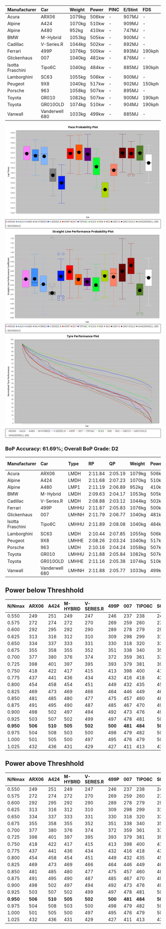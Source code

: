 | Manufacturer     | Car            | Weight | Power | PINC    | E/Stint | FDS     |
|:-|:-|:-|:-|:-|:-|:-|
| Acura            | ARX06          | 1079kg | 506kw |    -    | 907MJ   |    -    |
| Alpine           | A424           | 1070kg | 510kw |    -    | 909MJ   |    -    |
| Alpine           | A480           | 952kg  | 410kw |    -    | 747MJ   |    -    |
| BMW              | M-Hybrid       | 1053kg | 505kw |    -    | 900MJ   |    -    |
| Cadillac         | V-Series.R     | 1044kg | 502kw |    -    | 892MJ   |    -    |
| Ferrari          | 499P           | 1076kg | 500kw |    -    | 893MJ   | 190kph  |
| Glickenhaus      | 007            | 1040kg | 481kw |    -    | 876MJ   |    -    |
| Isotta Fraschini | Tipo6C         | 1040kg | 484kw |    -    | 885MJ   | 190kph  |
| Lamborghini      | SC63           | 1055kg | 506kw |    -    | 900MJ   |    -    |
| Peugeot          | 9X8            | 1040kg | 517kw |    -    | 902MJ   | 150kph  |
| Porsche          | 963            | 1058kg | 507kw |    -    | 895MJ   |    -    |
| Toyota           | GR010          | 1082kg | 507kw |    -    | 900MJ   | 190kph  |
| Toyota           | GR010OLD       | 1074kg | 510kw |    -    | 904MJ   | 190kph  |
| Vanwall          | Vanderwell 680 | 1033kg | 499kw |    -    | 885MJ   |    -    |

![PACECHART](./IMG/ACOMETHOD.png)
![STRAIGHTLINEPERFORMANCECHART](./IMG/ACOMETHOD_sp.png)
![TYREPERFORMANCECHART](./IMG/ACOMETHOD_tw.png)

### BoP Accuracy: 61.69%; Overall BoP Grade: D2
| Manufacturer     | Car            | Type  | RP      | QP      | Weight | Power¹ | Threshhold | PINC    | Power² | E/Stint | AVG Vmax  | FDS     | RDLC | L/Stint | BOP-Grade | Model Accuracy | Model Points | Match%  |
|:-|:-|:-|:-|:-|:-|:-|:-|:-|:-|:-|:-|:-|:-|:-|:-|:-|:-|:-|
| Acura            | ARX06          | LMDH  | 2:11.84 | 2:05.19 | 1079kg | 506kw  | 210.0kph   |    -    | 506kw  |  907MJ  | 300.17kph |    -    | 0.99 | 25      | +D2       | 100.00%        | 995          | 61.04%  |
| Alpine           | A424           | LMDH  | 2:11.68 | 2:07.23 | 1070kg | 510kw  | 210.0kph   |    -    | 510kw  |  909MJ  | 300.86kph |    -    | 1.00 | 25      | +Ω1       | 100.00%        | 642          | 48.27%  |
| Alpine           | A480           | LMP1  | 2:11.19 | 2:06.89 |  952kg | 410kw  | 210.0kph   |    -    | 410kw  |  747MJ  | 296.51kph |    -    | 0.97 | 23      | ~A1       | 60.26%         | 849          | 100.00% |
| BMW              | M-Hybrid       | LMDH  | 2:09.63 | 2:04.17 | 1053kg | 505kw  | 210.0kph   |    -    | 505kw  |  900MJ  | 297.33kph |    -    | 1.02 | 25      | -Ω1       | 100.00%        | 1714         | 49.89%  |
| Cadillac         | V-Series.R     | LMDH  | 2:08.88 | 2:03.12 | 1044kg | 502kw  | 210.0kph   |    -    | 502kw  |  892MJ  | 301.55kph |    -    | 1.02 | 25      | -Ω1       | 98.95%         | 2271         | 24.70%  |
| Ferrari          | 499P           | LMHHU | 2:11.87 | 2:05.83 | 1076kg | 500kw  | 210.0kph   |    -    | 500kw  |  893MJ  | 302.31kph | 190kph  | 1.02 | 25      | +C2       | 99.93%         | 2718         | 73.02%  |
| Glickenhaus      | 007            | LMHNH | 2:11.79 | 2:06.77 | 1040kg | 481kw  | 210.0kph   |    -    | 481kw  |  876MJ  | 299.58kph |    -    | 0.95 | 25      | +C1       | 96.34%         | 1634         | 77.13%  |
| Isotta Fraschini | Tipo6C         | LMHHU | 2:11.89 | 2:08.08 | 1040kg | 484kw  | 210.0kph   |    -    | 484kw  |  885MJ  | 298.97kph | 190kph  | 1.07 | 25      | +Ω1       | 92.36%         | 133          | 36.60%  |
| Lamborghini      | SC63           | LMDH  | 2:10.44 | 2:07.85 | 1055kg | 506kw  | 210.0kph   |    -    | 506kw  |  900MJ  | 298.97kph |    -    | 1.04 | 25      | -B1       | 96.54%         | 418          | 85.64%  |
| Peugeot          | 9X8            | LMHHE | 2:08.26 | 2:03.24 | 1040kg | 517kw  | 210.0kph   |    -    | 517kw  |  902MJ  | 302.65kph | 150kph  | 1.03 | 25      | -Ω1       | 88.68%         | 2617         | 1.01%   |
| Porsche          | 963            | LMDH  | 2:10.16 | 2:04.24 | 1058kg | 507kw  | 210.0kph   |    -    | 507kw  |  895MJ  | 301.76kph |    -    | 1.01 | 25      | -C2       | 99.98%         | 6168         | 72.77%  |
| Toyota           | GR010          | LMHHU | 2:11.88 | 2:05.84 | 1082kg | 507kw  | 210.0kph   |    -    | 507kw  |  900MJ  | 302.80kph | 190kph  | 1.01 | 25      | +C2       | 98.53%         | 3557         | 70.65%  |
| Toyota           | GR010OLD       | LMHHE | 2:11.16 | 2:05.38 | 1074kg | 510kw  | 210.0kph   |    -    | 510kw  |  904MJ  | 305.27kph | 190kph  | 1.01 | 25      | ~A1       | 92.01%         | 1427         | 100.00% |
| Vanwall          | Vanderwell 680 | LMHNH | 2:11.88 | 2:05.77 | 1033kg | 499kw  | 210.0kph   |    -    | 499kw  |  885MJ  | 296.65kph |    -    | 1.00 | 25      | +D2       | 94.62%         | 633          | 62.92%  |

## Power below Threshhold
| N/Nmax    | ARX06   | A424    | M-HYBRID | V-SERIES.R | 499P    | 007     | TIPO6C  | SC63    | 9X8     | 963     | GR010   | GR010OLD | VANDERWELL 680 | ​     | RPM      | A480    |
|:-|:-|:-|:-|:-|:-|:-|:-|:-|:-|:-|:-|:-|:-|:-|:-|:-|
|  0.550    |  249    |  251    |  249     |  247       |  246    |  237    |  238    |  249    |  255    |  250    |  250    |  251     |  246           |  ​    |   --     |   -     |
|  0.575    |  272    |  274    |  272     |  270       |  269    |  259    |  260    |  272    |  278    |  273    |  273    |  274     |  268           |  ​    |   --     |   -     |
|  0.600    |  292    |  295    |  292     |  290       |  289    |  278    |  279    |  292    |  298    |  293    |  293    |  295     |  288           |  ​    |   --     |   -     |
|  0.625    |  313    |  316    |  312     |  310       |  309    |  298    |  299    |  313    |  320    |  314    |  314    |  316     |  308           |  ​    |   --     |   -     |
|  0.650    |  334    |  337    |  333     |  331       |  330    |  318    |  320    |  334    |  341    |  335    |  335    |  337     |  329           |  ​    |   --     |   -     |
|  0.675    |  355    |  358    |  355     |  352       |  351    |  338    |  340    |  355    |  363    |  356    |  356    |  358     |  350           |  ​    |   --     |   -     |
|  0.700    |  377    |  380    |  376     |  374       |  372    |  359    |  361    |  377    |  385    |  377    |  377    |  380     |  371           |  ​    |   --     |   -     |
|  0.725    |  398    |  401    |  397     |  395       |  393    |  379    |  381    |  398    |  407    |  399    |  399    |  401     |  392           |  ​    |   --     |   -     |
|  0.750    |  418    |  422    |  417     |  415       |  413    |  398    |  400    |  418    |  427    |  419    |  419    |  422     |  412           |  ​    |   --     |   -     |
|  0.775    |  437    |  441    |  436     |  434       |  432    |  416    |  418    |  437    |  446    |  438    |  438    |  441     |  431           |  ​    |  5000    |  241    |
|  0.800    |  454    |  458    |  454     |  451       |  449    |  432    |  435    |  454    |  464    |  455    |  455    |  458     |  448           |  ​    |  5500    |  284    |
|  0.825    |  469    |  473    |  469     |  466       |  464    |  446    |  449    |  469    |  479    |  470    |  470    |  473     |  463           |  ​    |  6000    |  318    |
|  0.850    |  481    |  485    |  480     |  477       |  475    |  457    |  460    |  481    |  491    |  482    |  482    |  485     |  474           |  ​    |  6500    |  359    |
|  0.875    |  491    |  495    |  490     |  487       |  485    |  467    |  470    |  491    |  502    |  492    |  492    |  495     |  484           |  ​    |  7000    |  401    |
|  0.900    |  498    |  502    |  497     |  494       |  492    |  473    |  476    |  498    |  509    |  499    |  499    |  502     |  491           |  ​    |  7500    |  411    |
|  0.925    |  503    |  507    |  502     |  499       |  497    |  478    |  481    |  503    |  514    |  504    |  504    |  507     |  496           |  ​    |  8000    |  407    |
| **0.950** | **506** | **510** | **505**  | **502**    | **500** | **481** | **484** | **506** | **517** | **507** | **507** | **510**  | **499**        | **​** | **8500** | **410** |
|  0.975    |  504    |  508    |  503     |  500       |  498    |  479    |  482    |  504    |  515    |  505    |  505    |  508     |  497           |  ​    |  9000    |  205    |
|  1.000    |  501    |  505    |  500     |  497       |  495    |  476    |  479    |  501    |  511    |  502    |  502    |  505     |  494           |  ​    |   --     |   -     |
|  1.025    |  432    |  436    |  431     |  429       |  427    |  411    |  413    |  432    |  441    |  433    |  433    |  436     |  426           |  ​    |   --     |   -     |

## Power above Threshhold
| N/Nmax    | ARX06   | A424    | M-HYBRID | V-SERIES.R | 499P    | 007     | TIPO6C  | SC63    | 9X8     | 963     | GR010   | GR010OLD | VANDERWELL 680 | ​     | RPM      | A480    |
|:-|:-|:-|:-|:-|:-|:-|:-|:-|:-|:-|:-|:-|:-|:-|:-|:-|
|  0.550    |  249    |  251    |  249     |  247       |  246    |  237    |  238    |  249    |  255    |  250    |  250    |  251     |  246           |  ​    |   --     |   -     |
|  0.575    |  272    |  274    |  272     |  270       |  269    |  259    |  260    |  272    |  278    |  273    |  273    |  274     |  268           |  ​    |   --     |   -     |
|  0.600    |  292    |  295    |  292     |  290       |  289    |  278    |  279    |  292    |  298    |  293    |  293    |  295     |  288           |  ​    |   --     |   -     |
|  0.625    |  313    |  316    |  312     |  310       |  309    |  298    |  299    |  313    |  320    |  314    |  314    |  316     |  308           |  ​    |   --     |   -     |
|  0.650    |  334    |  337    |  333     |  331       |  330    |  318    |  320    |  334    |  341    |  335    |  335    |  337     |  329           |  ​    |   --     |   -     |
|  0.675    |  355    |  358    |  355     |  352       |  351    |  338    |  340    |  355    |  363    |  356    |  356    |  358     |  350           |  ​    |   --     |   -     |
|  0.700    |  377    |  380    |  376     |  374       |  372    |  359    |  361    |  377    |  385    |  377    |  377    |  380     |  371           |  ​    |   --     |   -     |
|  0.725    |  398    |  401    |  397     |  395       |  393    |  379    |  381    |  398    |  407    |  399    |  399    |  401     |  392           |  ​    |   --     |   -     |
|  0.750    |  418    |  422    |  417     |  415       |  413    |  398    |  400    |  418    |  427    |  419    |  419    |  422     |  412           |  ​    |   --     |   -     |
|  0.775    |  437    |  441    |  436     |  434       |  432    |  416    |  418    |  437    |  446    |  438    |  438    |  441     |  431           |  ​    |  5000    |  241    |
|  0.800    |  454    |  458    |  454     |  451       |  449    |  432    |  435    |  454    |  464    |  455    |  455    |  458     |  448           |  ​    |  5500    |  284    |
|  0.825    |  469    |  473    |  469     |  466       |  464    |  446    |  449    |  469    |  479    |  470    |  470    |  473     |  463           |  ​    |  6000    |  318    |
|  0.850    |  481    |  485    |  480     |  477       |  475    |  457    |  460    |  481    |  491    |  482    |  482    |  485     |  474           |  ​    |  6500    |  359    |
|  0.875    |  491    |  495    |  490     |  487       |  485    |  467    |  470    |  491    |  502    |  492    |  492    |  495     |  484           |  ​    |  7000    |  401    |
|  0.900    |  498    |  502    |  497     |  494       |  492    |  473    |  476    |  498    |  509    |  499    |  499    |  502     |  491           |  ​    |  7500    |  411    |
|  0.925    |  503    |  507    |  502     |  499       |  497    |  478    |  481    |  503    |  514    |  504    |  504    |  507     |  496           |  ​    |  8000    |  407    |
| **0.950** | **506** | **510** | **505**  | **502**    | **500** | **481** | **484** | **506** | **517** | **507** | **507** | **510**  | **499**        | **​** | **8500** | **410** |
|  0.975    |  504    |  508    |  503     |  500       |  498    |  479    |  482    |  504    |  515    |  505    |  505    |  508     |  497           |  ​    |  9000    |  205    |
|  1.000    |  501    |  505    |  500     |  497       |  495    |  476    |  479    |  501    |  511    |  502    |  502    |  505     |  494           |  ​    |   --     |   -     |
|  1.025    |  432    |  436    |  431     |  429       |  427    |  411    |  413    |  432    |  441    |  433    |  433    |  436     |  426           |  ​    |   --     |   -     |
